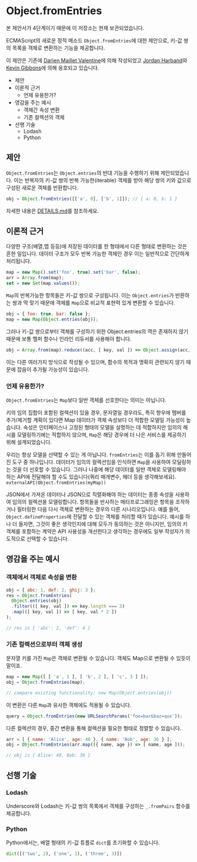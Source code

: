 # Object.fromEntries
본 제안서가 4단계이기 때문에 이 저장소는 현재 보관되었습니다.

ECMAScript의 새로운 정적 메소드 `Object.fromEntries`에 대한 제안으로, 키-값 쌍의 목록을 객체로 변환하는 기능을 제공합니다.

이 제안은 기존에 [Darien Maillet Valentine](https://github.com/bathos)에 의해 작성되었고 [Jordan Harband](https://github.com/ljharb)와 [Kevin Gibbons](https://github.com/bakkot)에 의해 옹호되고 있습니다.

- 제안
- 이론적 근거
  - 언제 유용한가?
- 영감을 주는 예시
  - 객체간 속성 변환
  - 기존 컬렉션의 객체
- 선행 기술
  - Lodash
  - Python

## 제안
`Object.fromEntries`는 `Object.entries`의 반대 기능을 수행하기 위해 제안되었습니다. 이는 반복자의 키-값 쌍의 반복 가능한(iterable) 객체를 받아 해당 쌍의 키와 값으로 구성된 새로운 객체를 반환합니다.

```js
obj = Object.fromEntries([['a', 0], ['b', 1]]); // { a: 0, b: 1 }
```

자세한 내용은 [DETAILS.md](https://github.com/tc39/proposal-object-from-entries/blob/main/DETAILS.md)를 참조하세요.

## 이론적 근거
다양한 구조(배열,맵 등등)에 저장된 데이터를 한 형태에서 다른 형태로 변환하는 것은 흔한 일입니다. 데이터 구조가 모두 반복 가능한 객체인 경우 이는 일반적으로 간단하게 처리됩니다.

```js
map = new Map().set('foo', true).set('bar', false);
arr = Array.from(map);
set = new Set(map.values());
```

`Map`의 반복가능한 항목들은 키-값 쌍으로 구성됩니다. 이는 `Object.entries`가 반환하는 쌍과 딱 맞기 때문에 객체를 `Map`으로 비교적 표현력 있게 변환할 수 있습니다.

```js
obj = { foo: true, bar: false };
map = new Map(Object.entries(obj));
```

그러나 키-값 쌍으로부터 객체를 구성하기 위한 Object.entries의 역은 존재하지 않기 때문에 보통 헬퍼 함수나 인라인 리듀서를 사용해야 합니다.

```js
obj = Array.from(map).reduce((acc, [ key, val ]) => Object.assign(acc, { [key]: val }), {});
```
이는 다른 여러가지 방식으로 작성될 수 있으며, 함수의 목적과 명확히 관련되지 않기 때문에 잡음이 추가될 가능성이 있습니다.

### 언제 유용한가?
`Object.fromEntries`는 `Map`보다 일반 객체를 선호한다는 의미는 아닙니다.

키의 임의 집합이 포함된 컬렉션이 있을 경우, 문자열일 경우라도, 특히 향우에 멤버를 추가/제거할 계획이 있다면 Map 데이터가 객체 속성보다 더 적합한 모델일 가능성이 높습니다. 속성은 인터페이스나 고정된 형태의 모델을 설명하는 데 적합하지만 임의의 해시를 모델링하기에는 적합하지 않으며, `Map`은 해당 경우에 더 나은 서비스를 제공하기 위해 설계되었습니다.

우리는 항상 모델을 선택할 수 있는 게 아닙니다. `fromEntries`는 이를 돕기 위해 만들어진 도구 중 하나입니다. 데이터가 임의의 컬렉션임을 인식하면 `Map`을 사용하여 모딜링하는 것을 더 선호할 수 있습니다. 그러나 나중에 해당 데이터를 일반 객체로 모델링해야 하는 API에 전달해야 할 수도 있습니다(쿼리 매개변수, 헤더 등을 생각해보세요). `externalAPI(Object.fromEntries(myMap))`

JSON에서 가져온 데이터나 JSON으로 직렬화해야 하는 데이터는 종종 속성을 사용하여 임의의 컬렉션을 모델링합니다. 항목들을 반사하는 메타프로그래밍은 항목을 조작하거나 필터링한 다음 다시 객체로 변환하는 경우의 다른 시나리오입니다. 예를 들어, `Object.defineProperties`에 전달할 수 있는 객체를 처리할 때가 있습니다. 예시를 하나 더 들자면, 그것이 좋은 생각인지에 대해 모두가 동의하는 것은 아니지만, 임의의 키 객체를 포함하는 계약은 API 사용성을 개선한다고 생각하는 경우에도 일부 작성자가 의도적으로 선택할 수 있습니다.

## 영감을 주는 예시

### 객체에서 객체로 속성을 변환

```js
obj = { abc: 1, def: 2, ghij: 3 };
res = Object.fromEntries(
  Object.entries(obj)
  .filter(([ key, val ]) => key.length === 3)
  .map(([ key, val ]) => [ key, val * 2 ])
);

// res is { 'abc': 2, 'def': 4 }
```

### 기존 컬렉션으로부터 객체 생성
문자열 키를 가진 `Map`은 객체로 변환될 수 있습니다. 객체도 Map으로 변환될 수 있듯이 말이죠.

```js
map = new Map([ [ 'a', 1 ], [ 'b', 2 ], [ 'c', 3 ] ]);
obj = Object.fromEntries(map);

// compare existing functionality: new Map(Object.entries(obj))
```

이 변환은 다른 `Map`과 유사한 객체에도 적용될 수 있습니다.

```js
query = Object.fromEntries(new URLSearchParams('foo=bar&baz=qux'));
```
다른 컬렉션의 경우, 중간 변환을 통해 컬렉션을 필요한 형태로 정렬할 수 있습니다.

```js
arr = [ { name: 'Alice', age: 40 }, { name: 'Bob', age: 36 } ];
obj = Object.fromEntries(arr.map(({ name, age }) => [ name, age ]));

// obj is { Alice: 40, Bob: 36 }
```

## 선행 기술

### Lodash
Underscore와 Lodash는 키-값 쌍의 목록에서 객체를 구성하는 `_.fromPairs` 함수를 제공합니다.

### Python
Python에서는, 배열 형태의 키-값 튜플로 `dict`를 초기화할 수 있습니다.
```python
dict([('two', 2), ('one', 1), ('three', 3)])
```
